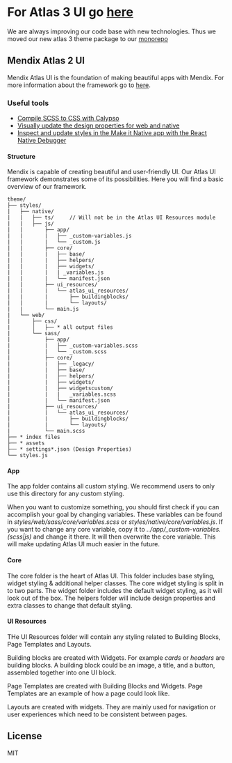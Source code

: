 # For Atlas 3 UI go [here](https://github.com/mendix/widgets-resources/tree/master/packages/theming/atlas)

We are always improving our code base with new technologies. Thus we moved our new atlas 3 theme package to our [monorepo](https://github.com/mendix/widgets-resources)

## Mendix Atlas 2 UI

Mendix Atlas UI is the foundation of making beautiful apps with Mendix. For more information about the framework go to
[here](https://atlas.mendix.com/).

### Useful tools
- [Compile SCSS to CSS with Calypso](https://docs.mendix.com/howto/front-end/calypso)
- [Visually update the design properties for web and native](https://jeltemx.github.io/mendix-dpt/)
- [Inspect and update styles in the Make it Native app with the React Native Debugger](https://docs.mendix.com/howto/mobile/native-debug)

#### Structure

Mendix is capable of creating beautiful and user-friendly UI. Our Atlas UI framework demonstrates some of its
possibilities. Here you will find a basic overview of our framework.

```
theme/
├── styles/
|   ├── native/
|   |   ├── ts/     // Will not be in the Atlas UI Resources module
|   |   ├── js/
|   |       ├── app/
|   |       |   ├── _custom-variables.js
|   |       |   └── _custom.js
|   |       ├── core/
|   |       |   ├── base/
|   |       |   ├── helpers/
|   |       |   ├── widgets/
|   |       |   | _variables.js
|   |       |   └── manifest.json
|   |       ├── ui_resources/
|   |       |   └── atlas_ui_resources/
|   |       |       ├── buildingblocks/
|   |       |       └── layouts/
|   |       └── main.js
|   └── web/
|       ├── css/
|       │   ├── * all output files
|       └── sass/
|           ├── app/
|           |   ├── _custom-variables.scss
|           |   └── _custom.scss
|           ├── core/
|           |   ├── _legacy/
|           |   ├── base/
|           |   ├── helpers/
|           |   ├── widgets/
|           |   ├── widgetscustom/
|           |   |   _variables.scss
|           |   └── manifest.json
|           ├── ui_resources/
|           |   └── atlas_ui_resources/
|           |       ├── buildingblocks/
|           |       └── layouts/
|           └── main.scss
├── * index files
├── * assets
├── * settings*.json (Design Properties)
└── styles.js
```

#### App

The app folder contains all custom styling. We recommend users to only use this directory for any custom styling.

When you want to customize something, you should first check if you can accomplish your goal by changing variables.
These variables can be found in _styles/web/sass/core/variables.scss_ or _styles/native/core/variables.js_. If you want
to change any core variable, copy it to _../app/\_custom-variables.(scss|js)_ and change it there. It will then
overwrite the core variable. This will make updating Atlas UI much easier in the future.

#### Core

The core folder is the heart of Atlas UI. This folder includes base styling, widget styling & additional helper classes.
The core widget styling is split in to two parts. The widget folder includes the default widget styling, as it will look
out of the box. The helpers folder will include design properties and extra classes to change that default styling.

#### UI Resources

THe UI Resources folder will contain any styling related to Building Blocks, Page Templates and Layouts.

Building blocks are created with Widgets. For example _cards_ or _headers_ are building blocks. A building block could
be an image, a title, and a button, assembled together into one UI block.

Page Templates are created with Building Blocks and Widgets. Page Templates are an example of how a page could look
like.

Layouts are created with widgets. They are mainly used for navigation or user experiences which need to be consistent
between pages.

## License

MIT
